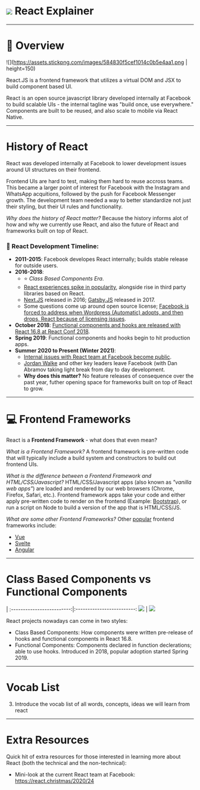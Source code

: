 # ![](https://ga-dash.s3.amazonaws.com/production/assets/logo-9f88ae6c9c3871690e33280fcf557f33.png) React Explainer

----
# :crystal_ball: Overview 

![](https://assets.stickpng.com/images/584830f5cef1014c0b5e4aa1.png | height=150)

React.JS is a frontend framework that utilizes a virtual DOM and JSX to build component based UI. 

React is an open source javascript library developed internally at Facebook to build scalable UIs - the internal tagline was "build once, use everywhere." Components are built to be reused, and also scale to mobile via React Native.

---
# History of React
React was developed internally at Facebook to lower development issues around UI structures on their frontend. 

Frontend UIs are hard to test, making them hard to reuse accross teams. This became a larger point of interest for Facebook with the Instagram and WhatsApp acquitions, followed by the push for Facebook Messenger growth. The development team needed a way to better standardize not just their styling, but their UI rules and functionality.

*Why does the history of React matter?* Because the history informs alot of how and why we currently use React, and also the future of React and frameworks built on top of React. 

### :calendar: React Development Timeline:
- **2011-2015**: Facebook developes React internally; builds stable release for outside users. 
- **2016-2018**: 
    * :star: *Class Based Components Era*. 
    * [React experiences spike in popularity](https://2017.stateofjs.com/2017/front-end/results), alongside rise in third party libraries based on React. 
    * [Next.JS](https://vercel.com/blog/next) released in 2016; [Gatsby.JS](https://www.gatsbyjs.com/blog/gatsby-v1) released in 2017.
    * Some questions come up around open source license; [Facebook is forced to address when Wordpress (Automatic) adopts, and then drops, React because of licensing issues](https://thedevcouple.com/interview-react-team-facebook-wordpress-gutenberg/).
- **October 2018**: [Functional components and hooks are released with React 16.8 at React Conf 2018](https://www.youtube.com/watch?v=dpw9EHDh2bM&feature=emb_title_).
- **Spring 2019**: Functional components and hooks begin to hit production apps.
- **Summer 2020 to Present (Winter 2021)**: 
    * [Internal issues with React team at Facebook become public](https://www.buzzfeednews.com/article/ryanmac/facebook-employee-leaks-show-they-feel-betrayed). 
    * [Jordan Walke](https://twitter.com/jordwalke/status/1347695301436456963?s=20) and other key leaders leave Facebook (with Dan Abramov taking light break from day to day development. 
    * **Why does this matter?** No feature releases of consequence over the past year, futher opening space for frameworks built on top of React to grow.
---
# :computer: Frontend Frameworks

React is a **Frontend Framework** - what does that even mean?

*What is a Frontend Framework?*
    A frontend framework is pre-written code that will typically include a build system and constructors to build out frontend UIs.

*What is the difference between a Frontend Framework and HTML/CSS/Javascript?* 
    HTML/CSS/Javascript apps (also known as *"vanilla web apps"*) are loaded and rendered by our web browsers (Chrome, Firefox, Safari, etc.). 
    Frontend framework apps take your code and either apply pre-written code to render on the frontend (Example: [Bootstrap](https://getbootstrap.com/docs/4.0/getting-started/introduction/)), or run a script on Node to build a version of the app that is HTML/CSS/JS.  


*What are some other Frontend Frameworks?* Other [popular](https://2020.stateofjs.com/en-US/technologies/front-end-frameworks/) frontend frameworks include:

- [Vue](https://vuejs.org/)
- [Svelte](https://svelte.dev/)
- [Angular](https://angular.io/)

---
# Class Based Components vs Functional Components

|
:-------------------------:|:-------------------------:
![](class_based_components.png)  | ![](functional_components.png)

React projects nowadays can come in two styles:
- Class Based Components: How components were written pre-release of hooks and functional components in React 16.8. 
- Functional Components: Components declared in function declerations; able to use hooks. Introduced in 2018, popular adoption started Spring 2019. 

---
# Vocab List

3. Introduce the vocab list of all words, concepts, ideas we will learn from react
---
# Extra Resources
Quick hit of extra resources for those interested in learning more about React (both the technical and the non-technical):
- Mini-look at the current React team at Facebook: https://react.christmas/2020/24